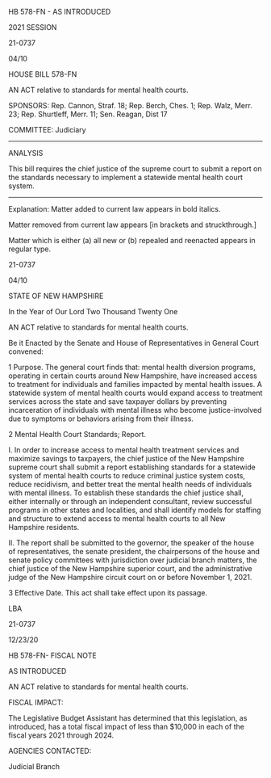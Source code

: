  HB 578-FN - AS INTRODUCED

 

 

2021 SESSION

 21-0737

 04/10

 

HOUSE BILL 578-FN

 

AN ACT relative to standards for mental health courts.

 

SPONSORS: Rep. Cannon, Straf. 18; Rep. Berch, Ches. 1; Rep. Walz, Merr. 23; Rep. Shurtleff, Merr. 11; Sen. Reagan, Dist 17

 

COMMITTEE: Judiciary

 

-----------------------------------------------------------------

 

ANALYSIS

 

 This bill requires the chief justice of the supreme court to submit a report on the standards necessary to implement a statewide mental health court system.

 

- - - - - - - - - - - - - - - - - - - - - - - - - - - - - - - - - - - - - - - - - - - - - - - - - - - - - - - - - - - - - - - - - - - - - - - - - - - 

 

Explanation: Matter added to current law appears in bold italics.

 Matter removed from current law appears [in brackets and struckthrough.]

 Matter which is either (a) all new or (b) repealed and reenacted appears in regular type.

 21-0737

 04/10

 

STATE OF NEW HAMPSHIRE

 

In the Year of Our Lord Two Thousand Twenty One

 

AN ACT relative to standards for mental health courts.

 

Be it Enacted by the Senate and House of Representatives in General Court convened:

 

 1 Purpose. The general court finds that: mental health diversion programs, operating in certain courts around New Hampshire, have increased access to treatment for individuals and families impacted by mental health issues. A statewide system of mental health courts would expand access to treatment services across the state and save taxpayer dollars by preventing incarceration of individuals with mental illness who become justice-involved due to symptoms or behaviors arising from their illness.

 2 Mental Health Court Standards; Report.

 I. In order to increase access to mental health treatment services and maximize savings to taxpayers, the chief justice of the New Hampshire supreme court shall submit a report establishing standards for a statewide system of mental health courts to reduce criminal justice system costs, reduce recidivism, and better treat the mental health needs of individuals with mental illness. To establish these standards the chief justice shall, either internally or through an independent consultant, review successful programs in other states and localities, and shall identify models for staffing and structure to extend access to mental health courts to all New Hampshire residents.

 II. The report shall be submitted to the governor, the speaker of the house of representatives, the senate president, the chairpersons of the house and senate policy committees with jurisdiction over judicial branch matters, the chief justice of the New Hampshire superior court, and the administrative judge of the New Hampshire circuit court on or before November 1, 2021.

 3 Effective Date. This act shall take effect upon its passage.

 

LBA

 21-0737

 12/23/20

 

HB 578-FN- FISCAL NOTE

AS INTRODUCED

 

AN ACT relative to standards for mental health courts.

 

FISCAL IMPACT:

 The Legislative Budget Assistant has determined that this legislation, as introduced, has a total fiscal impact of less than $10,000 in each of the fiscal years 2021 through 2024.

 

AGENCIES CONTACTED:

 Judicial Branch

 

